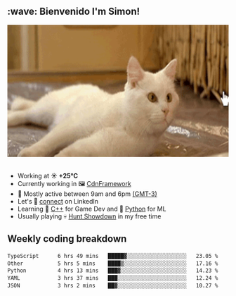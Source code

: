 <h2>:wave: <b>Bienvenido I'm Simon!&nbsp;</b></h2>

<section>
  <img src="./static/banner.gif" height=300 width=1000>
</section>

<br>

<ul>
  <li>
		<!--START_SECTION:weather-->
		Working at <b>☀️   +25°C</b>
		<!--END_SECTION:weather-->
  </li>
  <li>
    Currently working in 🖼️&nbsp;<a href=https://github.com/snapverse/cdn-framework target=_blank>CdnFramework</a>
  </li>
  <li>
    🚩 Mostly active between 9am and 6pm <a href=https://onlinealarmkur.com/world/es target=_blank>(GMT-3)</a>
  </li>
  <li>
    Let's 🔗&nbsp;<a href=https://www.linkedin.com/in/itsimmons target=_blank>connect</a> on LinkedIn
  </li>
  <li>
    Learning 👴&nbsp;<a href=https://images3.memedroid.com/images/UPLOADED755/65f2bce6734f6.webp target=_blank>C++</a> for Game Dev and 🐍&nbsp;<a href=https://qph.cf2.quoracdn.net/main-qimg-4472b6229cb75bf66ab531f3ebd4f975-lq target=_blank>Python</a> for ML
  </li>
  <li>
    Usually playing 💀&nbsp;<a href=https://www.huntshowdown.com target=_blank>Hunt Showdown</a> in my free time
  </li>
</ul>

<h2><b>Weekly coding breakdown </b></h2>

<!--START_SECTION:waka-->

```txt
TypeScript      6 hrs 49 mins   █████▓░░░░░░░░░░░░░░░░░░░   23.05 %
Other           5 hrs 5 mins    ████▒░░░░░░░░░░░░░░░░░░░░   17.16 %
Python          4 hrs 13 mins   ███▓░░░░░░░░░░░░░░░░░░░░░   14.23 %
YAML            3 hrs 37 mins   ███░░░░░░░░░░░░░░░░░░░░░░   12.24 %
JSON            3 hrs 2 mins    ██▓░░░░░░░░░░░░░░░░░░░░░░   10.27 %
```

<!--END_SECTION:waka-->

